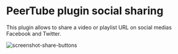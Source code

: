 # PeerTube plugin social sharing

This plugin allows to share a video or playlist URL on social medias Facebook and Twitter.

![screenshot-share-buttons](https://raw.githubusercontent.com/kimsible/peertube-plugin-social-sharing/master/screenshots/share-buttons.png)
